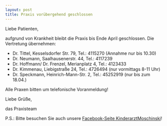 ```yaml
---
layout: post
title: Praxis vorübergehend geschlossen
---
```


Liebe Patienten,

aufgrund von Krankheit bleibt die Praxis bis Ende April geschlossen. Die Vertretung übernehmen:
* Dr. Tittel, Kesselsdorfer Str. 79, Tel.: 4115270 (Annahme nur bis 10.30)
* Dr. Neumann, Saalhausenerstr. 44, Tel.: 4117239
* Dr. Hoffmann/ Dr. Frenzel, Merianplatz 4, Tel.: 4123433
* Dr. Kimmenau, Liebigstraße 24, Tel.: 4726494 (nur vormittags 8-11 Uhr)
* Dr. Speckmann, Heinrich-Mann-Str. 2, Tel.: 45252919 (nur bis zum 18.04.)

Alle Praxen bitten um telefonische Voranmeldung!

Liebe Grüße,
<p/>
das Praxisteam

P.S.: Bitte besuchen Sie auch unsere [Facebook-Seite KinderarztMoschinski](https://www.facebook.com/KinderarztMoschinski/)!
